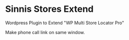 # Sinnis Stores Extend

Wordpress Plugin to Extend "WP Multi Store Locator Pro"

Make phone call link on same window.

